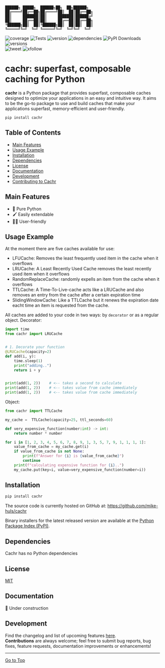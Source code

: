  ```text
 ██████╗ █████╗  ██████╗██╗  ██╗██████╗   
██╔════╝██╔══██╗██╔════╝██║  ██║██╔══██╗  
██║     ███████║██║     ███████║██████╔╝  
██║     ██╔══██║██║     ██╔══██║██╔══██╗  
╚██████╗██║  ██║╚██████╗██║  ██║██║  ██║  
 ╚═════╝╚═╝  ╚═╝ ╚═════╝╚═╝  ╚═╝╚═╝  ╚═╝  
```

![coverage](https://img.shields.io/codecov/c/github/mike-huls/cachr)
![Tests](https://github.com/mike-huls/cachr/actions/workflows/tests.yml/badge.svg)
![version](https://img.shields.io/pypi/v/cachr?color=%2334D058&label=pypi%20package)
![dependencies](https://img.shields.io/librariesio/release/pypi/cachr)
![PyPI Downloads](https://img.shields.io/pypi/dm/cachr.svg?label=PyPI%20downloads)
![versions](https://img.shields.io/pypi/pyversions/cachr.svg?color=%2334D058)
<br>
![tweet](https://img.shields.io/twitter/url?style=social&url=https%3A%2F%2Fgithub.com%2Fmike-huls%2Fcachr) ![xfollow](https://img.shields.io/twitter/follow/mike_huls?style=social)
# cachr: superfast, composable caching for Python

[//]: # (|         |                                                                                                                                                                                                                                                                                                                                                               |)

[//]: # (|---------|---------------------------------------------------------------------------------------------------------------------------------------------------------------------------------------------------------------------------------------------------------------------------------------------------------------------------------------------------------------|)

[//]: # (| Testing | ![coverage]&#40;https://img.shields.io/codecov/c/github/mike-huls/cachr&#41;                                                                                                                                                                                                                                                                                          |)

[//]: # (| Package | [![PyPI Latest Release]&#40;https://img.shields.io/pypi/v/cachr.svg&#41;]&#40;https://pypi.org/project/cachr/&#41; [![PyPI Downloads]&#40;https://img.shields.io/pypi/dm/cachr.svg?label=PyPI%20downloads&#41;]&#40;https://pypistats.org/packages/cachr&#41; <br/>![status]&#40;https://img.shields.io/pypi/status/cachr&#41; ![dependencies]&#40;https://img.shields.io/librariesio/release/pypi/cachr&#41; |)

[//]: # (| Meta    | ![GitHub License]&#40;https://img.shields.io/github/license/mike-huls/cachr&#41; ![implementation]&#40;https://img.shields.io/pypi/implementation/cachr&#41;  ![versions]&#40;https://img.shields.io/pypi/pyversions/cachr&#41;                                                                                                                                                       |)

[//]: # (| Social  | ![tweet]&#40;https://img.shields.io/twitter/url?style=social&url=https%3A%2F%2Fgithub.com%2Fmike-huls%2Fcachr&#41; ![xfollow]&#40;https://img.shields.io/twitter/follow/mike_huls?style=social&#41;                                                                                                                                                                           | )

**cachr** is a Python package that provides superfast, composable caches designed to 
optimize your applications in an easy and intuitive way.
It aims to be the go-to package to use and build caches that make your applications 
superfast, memory-efficient and user-friendly.
```shell
pip install cachr
```

## Table of Contents
- [Main Features](#main-features)
- [Usage Example](#Usage-example)
- [Installation](#Installation)
- [Dependencies](#Dependencies)
- [License](#license)
- [Documentation](#documentation)
- [Development](#development)
- [Contributing to Cachr](#Development)

## Main Features
- 🐍 Pure Python
- 🖌 Easily extendable
- 👨‍🎨 User-friendly

## Usage Example
At the moment there are five caches available for use: 
- LFUCache: Removes the least frequently used item in the cache when it overflows
- LRUCache: A Least Recently Used Cache removes the least recently used item when it overflows
- RandomReplaceCache: randomly expells an item from the cache when it overflows
- TTLCache: A Time-To-Live-cache acts like a LRUCache and also removes an entry from the cache after a certain expiration time
- SlidingWindowCache: Like a TTLCache but it renews the expiration date eacht time an item is requested from the cache.

All caches are added to your code in two ways: by `decorator` or as a regular object.
Decorator:
```python
import time
from cachr import LRUCache


# 1. Decorate your function
@LRUCache(capacity=2)
def add(i, y):
    time.sleep(1)
    print("adding..")
    return i + y


print(add(1, 2))    # <-- takes a second to calculate
print(add(1, 2))    # <-- takes value from cache immediately 
print(add(1, 2))    # <-- takes value from cache immediately 
```

Object:
```python
from cachr import TTLCache

my_cache =  TTLCache(capacity=25, ttl_seconds=60)

def very_expensive_function(number:int) -> int:
    return number * number

for i in [1, 2, 3, 4, 5, 6, 7, 8, 9, 1, 3, 5, 7, 9, 1, 1, 1, 1]:
    value_from_cache = my_cache.get(i)
    if value_from_cache is not None:
        print(f"Answer for {i} is {value_from_cache}")
        continue
    print(f"calculating expensive function for {i}..")
    my_cache.put(key=i, value=very_expensive_function(number=i))
```



## Installation
```sh
pip install cachr
```
The source code is currently hosted on GitHub at:
https://github.com/mike-huls/cachr

Binary installers for the latest released version are available at the [Python
Package Index (PyPI)](https://pypi.org/project/cachr).

## Dependencies
Cachr has no Python dependencies

## License
[MIT](LICENSE.txt)

## Documentation
🔨 Under construction

## Development
Find the changelog and list of upcoming features [here](doc/CHANGELOG.md).
<br>
**Contributions** are always welcome; feel free to submit bug reports, bug fixes, feature requests, documentation improvements or enhancements!

<hr>

[Go to Top](#table-of-contents)
